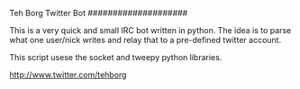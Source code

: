 Teh Borg Twitter Bot
####################

This is a very quick and small IRC bot written in python. The idea is to parse what one user/nick writes and relay that to a pre-defined twitter account.

This script usese the socket and tweepy python libraries.

http://www.twitter.com/tehborg


